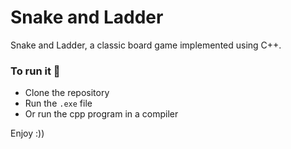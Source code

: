 # Snake and Ladder

Snake and Ladder, a classic board game implemented using C++.

### To run it 🐍

* Clone the repository 
* Run the `.exe` file 
* Or run the cpp program in a compiler

Enjoy :))
